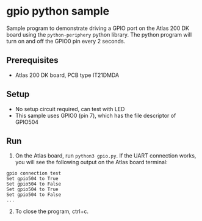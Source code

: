 # gpio python sample 
Sample program to demonstrate driving a GPIO port on the Atlas 200 DK board using the `python-periphery` python library. The python program will turn on and off the GPIO0 pin every 2 seconds.

## Prerequisites
- Atlas 200 DK board, PCB type IT21DMDA

## Setup
- No setup circuit required, can test with LED
- This sample uses GPIO0 (pin 7), which has the file descriptor of GPIO504

## Run
1. On the Atlas board, run `python3 gpio.py`. If the UART connection works, you will see the following output on the Atlas board terminal:

```
gpio connection test
Set gpio504 to True
Set gpio504 to False
Set gpio504 to True
Set gpio504 to False
...
```

2. To close the program, ctrl+c. 



